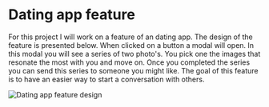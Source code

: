 # Dating app feature
For this project I will work on a feature of an dating app. The design of the feature is presented below. When clicked on a button a modal will open. In this modal you will see a series of two photo's. You pick one the images that resonate the most with you and move on. Once you completed the series you can send this series to someone you might like. The goal of this feature is to have an easier way to start a conversation with others. 

![Dating app feature design](https://ucb1c4a7f0d81a8349303ca83744.previews.dropboxusercontent.com/p/thumb/AAVujO0_7KPw-iMsoT3iyDvHoLI_Cw4a6wzQ3JnqRGlsWGAj8pghjvK_SJ-QGe3p6jrSme9KvZUWN3uy58q2RYtlipzEegwZb9zfSftlTwqI0cZW5xxuzgg69YchlRJ2P6H8F_B0B1Zdn20TSpYbJsP7h75yb4356C22zD0FIN5wvtIYG2ufKLemr29dVGUs-8_rJQBJWoe3RROnOFR5i-UeVuC9OsTVcCeTXRK2K9-NjrHAy0ZLxfHUkCxRjAOxtPN0GATLwrCKP-LEcOAXIJeCRxk-lgmRo1Y066vFLQXILjPHivLo8vSCsbqB0XV3E5z048vFnI3e8a9lZGBrFg_nxRW-RJS234ugIuSGY3QrusvnTJtzosEiABJMWXSkC5b7qYuCPJcLkSyL_IbJojV6/p.jpeg?size_mode=5)

